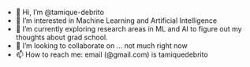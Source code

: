 - 👋 Hi, I’m @tamique-debrito
- 👀 I’m interested in Machine Learning and Artificial Intelligence
- 🌱 I’m currently exploring research areas in ML and AI to figure out my thoughts about grad school.
- 💞️ I’m looking to collaborate on ... not much right now
- 📫 How to reach me: email (@gmail.com) is tamiquedebrito

<!---
tamique-debrito/tamique-debrito is a ✨ special ✨ repository because its `README.md` (this file) appears on your GitHub profile.
You can click the Preview link to take a look at your changes.
--->
